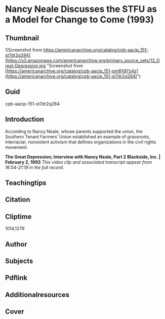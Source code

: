 # Nancy Neale Discusses the STFU as a Model for Change to Come (1993)

## Thumbnail

![Screenshot from https://americanarchive.org/catalog/cpb-aacip_151-st7dr2q284](https://s3.amazonaws.com/americanarchive.org/primary_source_sets/12_Great-Depression.jpg "Screenshot from [https://americanarchive.org/catalog/cpb-aacip_151-gm81j97z4z](https://americanarchive.org/catalog/cpb-aacip_151-st7dr2q284)")

## Guid
cpb-aacip-151-st7dr2q284

## Introduction

According to Nancy Neale, whose parents supported the union, the Southern Tenant Farmers’ Union established an example of grassroots, interracial, nonviolent activism that defines organizations in the civil rights movement.

<b>The Great Depression; Interview with Nancy Neale, Part 2</b>
<b>Blackside, Inc. | February 2, 1993</b>
<i>This video clip and associated transcript appear from 16:54-21:19 in the full record.</i>

## Teachingtips

## Citation

## Cliptime

1014,1279

## Author
## Subjects
## Pdflink
## Additionalresources
## Cover
